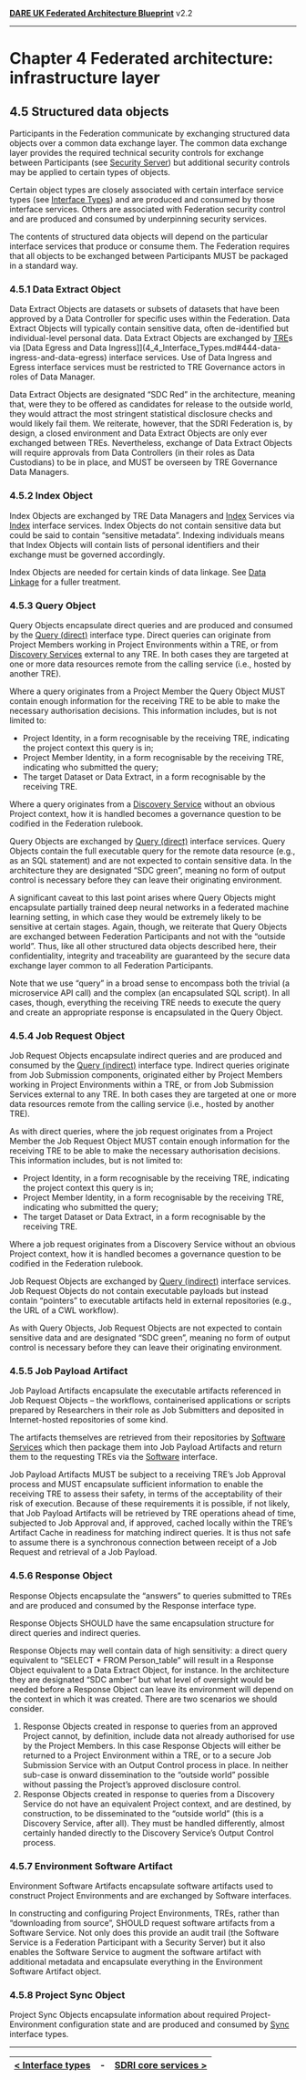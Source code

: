 **[DARE UK Federated Architecture Blueprint](../)**      v2.2

----

# Chapter 4 Federated architecture: infrastructure layer
## 4.5 Structured data objects

Participants in the Federation communicate by exchanging structured data objects over a common data exchange layer. The common data exchange layer provides the required technical security controls for exchange between Participants (see [Security Server](4_6_SDRI_Core_Services.md)) but additional security controls may be applied to certain types of objects. 

Certain object types are closely associated with certain interface service types (see [Interface Types](4_4_Interface_Types.md)) and are produced and consumed by those interface services. Others are associated with Federation security control and are produced and consumed by underpinning security services.

The contents of structured data objects will depend on the particular interface services that produce or consume them.
The Federation requires that all objects to be exchanged between Participants MUST be packaged in a standard way.

### 4.5.1 Data Extract Object

Data Extract Objects are datasets or subsets of datasets that have been approved by a Data Controller for specific uses within the Federation. Data Extract Objects will typically contain sensitive data, often de-identified but individual-level personal data. Data Extract Objects are exchanged by [TRE](4_3_1_TRE.md)s via [Data Egress and Data Ingress]](4_4_Interface_Types.md#444-data-ingress-and-data-egress) interface services. Use of Data Ingress and Egress interface services must be restricted to TRE Governance actors in roles of Data Manager.

Data Extract Objects are designated “SDC Red” in the architecture, meaning that, were they to be offered as candidates for release to the outside world, they would attract the most stringent statistical disclosure checks and would likely fail them. We reiterate, however, that the SDRI Federation is, by design, a closed environment and Data Extract Objects are only ever exchanged between TREs. Nevertheless, exchange of Data Extract Objects will require approvals from Data Controllers (in their roles as Data Custodians) to be in place, and MUST be overseen by TRE Governance Data Managers.

### 4.5.2 Index Object

Index Objects are exchanged by TRE Data Managers and [Index](4_3_2_Index_Service.md) Services via [Index](4_4_Interface_Types.md#445-index) interface services. Index Objects do not contain sensitive data but could be said to contain “sensitive metadata”. Indexing individuals means that Index Objects will contain lists of personal identifiers and their exchange must be governed accordingly.

Index Objects are needed for certain kinds of data linkage. See [Data Linkage](../5_Data_Layer/5_5_Data_Interoperability.md) for a fuller treatment. 

### 4.5.3 Query Object

Query Objects encapsulate direct queries and are produced and consumed by the 
[Query (direct)](4_4_Interface_Types.md#441-query-direct) interface type.
Direct queries can originate from Project Members working in Project Environments within a TRE, or from [Discovery Services](4_3_3_Discovery_Service.md) external to any TRE. In both cases they are targeted at one or more data resources remote from the calling service (i.e., hosted by another TRE). 

Where a query originates from a Project Member the Query Object MUST contain enough information for the receiving TRE to be able to make the necessary authorisation decisions. This information includes, but is not limited to:
 * Project Identity, in a form recognisable by the receiving TRE, indicating the project context this query is in;
 * Project Member Identity, in a form recognisable by the receiving TRE, indicating who submitted the query;
 * The target Dataset or Data Extract, in a form recognisable by the receiving TRE.

Where a query originates from a [Discovery Service](4_3_3_Discovery_Service.md) without an obvious Project context, how it is handled becomes a governance question to be codified in the Federation rulebook.

Query Objects are exchanged by [Query (direct)](4_4_Interface_Types.md#441-query-direct) interface services. Query Objects contain the full executable query for the remote data resource (e.g., as an SQL statement) and are not expected to contain sensitive data. In the architecture they are designated “SDC green”, meaning no form of output control is necessary before they can leave their originating environment.

A significant caveat to this last point arises where Query Objects might encapsulate partially trained deep neural networks in a federated machine learning setting, in which case they would be extremely likely to be sensitive at certain stages.
Again, though, we reiterate that Query Objects are exchanged between Federation Participants and not with the “outside world”. Thus, like all other structured data objects described here, their confidentiality, integrity and traceability are guaranteed by the secure data exchange layer common to all Federation Participants.

Note that we use “query” in a broad sense to encompass both the trivial (a microservice API call) and the complex (an encapsulated SQL script). In all cases, though, everything the receiving TRE needs to execute the query and create an appropriate response is encapsulated in the Query Object.

### 4.5.4 Job Request Object

Job Request Objects encapsulate indirect queries and are produced and consumed by the
[Query (indirect)](4_4_Interface_Types.md#442-query-indirect) interface type.
Indirect queries originate from Job Submission components, originated either by Project Members working in Project Environments within a TRE, or from Job Submission Services external to any TRE. In both cases they are targeted at one or more data resources remote from the calling service (i.e., hosted by another TRE). 

As with direct queries, where the job request originates from a Project Member the Job Request Object MUST contain enough information for the receiving TRE to be able to make the necessary authorisation decisions. This information includes, but is not limited to:
 * Project Identity, in a form recognisable by the receiving TRE, indicating the project context this query is in;
 * Project Member Identity, in a form recognisable by the receiving TRE, indicating who submitted the query;
 * The target Dataset or Data Extract, in a form recognisable by the receiving TRE.

Where a job request originates from a Discovery Service without an obvious Project context, how it is handled becomes a governance question to be codified in the Federation rulebook.

Job Request Objects are exchanged by [Query (indirect)](4_4_Interface_Types.md#442-query-indirect) interface services. Job Request Objects do not contain executable payloads but instead contain “pointers” to executable artifacts held in external repositories (e.g., the URL of a CWL workflow). 

As with Query Objects, Job Request Objects are not expected to contain sensitive data and are designated “SDC green”, meaning no form of output control is necessary before they can leave their originating environment.

### 4.5.5 Job Payload Artifact

Job Payload Artifacts encapsulate the executable artifacts referenced in Job Request Objects – the workflows, containerised applications or scripts prepared by Researchers in their role as Job Submitters and deposited in Internet-hosted repositories of some kind.

The artifacts themselves are retrieved from their repositories by [Software Services](4_3_5_Software_Service.md) which then package them into Job Payload Artifacts and return them to the requesting TREs via the [Software](4_4_Interface_Types.md#446-software) interface.

Job Payload Artifacts MUST be subject to a receiving TRE’s Job Approval process and MUST encapsulate sufficient information to enable the receiving TRE to assess their safety, in terms of the acceptability of their risk of execution. Because of these requirements it is possible, if not likely, that Job Payload Artifacts will be retrieved by TRE operations ahead of time, subjected to Job Approval and, if approved, cached locally within the TRE’s Artifact Cache in readiness for matching indirect queries. It is thus not safe to assume there is a synchronous connection between receipt of a Job Request and retrieval of a Job Payload.

### 4.5.6 Response Object

Response Objects encapsulate the “answers” to queries submitted to TREs and are produced and consumed by the Response interface type.

Response Objects SHOULD have the same encapsulation structure for direct queries and indirect queries.

Response Objects may well contain data of high sensitivity: a direct query equivalent to “SELECT * FROM Person_table” will result in a Response Object equivalent to a Data Extract Object, for instance. In the architecture they are designated “SDC amber” but what level of oversight would be needed before a Response Object can leave its environment will depend on the context in which it was created. There are two scenarios we should consider. 

 1. Response Objects created in response to queries from an approved Project cannot, by definition, include data not already authorised for use by the Project Members. In this case Response Objects will either be returned to a Project Environment within a TRE, or to a secure Job Submission Service with an Output Control process in place. In neither sub-case is onward dissemination to the “outside world” possible without passing the Project’s approved disclosure control.
 2. Response Objects created in response to queries from a Discovery Service do not have an equivalent Project context, and are destined, by construction, to be disseminated to the “outside world” (this is a Discovery Service, after all). They must be handled differently, almost certainly handed directly to the Discovery Service’s Output Control process.

### 4.5.7 Environment Software Artifact

Environment Software Artifacts encapsulate software artifacts used to construct Project Environments and are exchanged by Software interfaces.

In constructing and configuring Project Environments, TREs, rather than “downloading from source”, SHOULD request software artifacts from a Software Service. Not only does this provide an audit trail (the Software Service is a Federation Participant with a Security Server) but it also enables the Software Service to augment the software artifact with additional metadata and encapsulate everything in the Environment Software Artifact object.

### 4.5.8 Project Sync Object

Project Sync Objects encapsulate information about required Project-Environment configuration state and are produced and consumed by [Sync](4_4_Interface_Types.md#447-sync) interface types.


----

| [< Interface types](4_4_Interface_Types.md) | - | [SDRI core services >](4_6_SDRI_Core_Services.md) |
| ---- | ---- | ---- |


